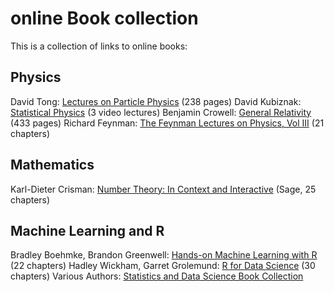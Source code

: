 # online Book collection

This is a collection of links to online books:

## Physics

David Tong: [Lectures on Particle Physics](http://www.damtp.cam.ac.uk/user/tong/particle.html) (238 pages)
David Kubiznak: [Statistical Physics](http://pirsa.org/C19036) (3 video lectures)
Benjamin Crowell: [General Relativity](http://www.lightandmatter.com/genrel/) (433 pages)
Richard Feynman: [The Feynman Lectures on Physics, Vol III](https://feynmanlectures.caltech.edu/III_toc.html) (21 chapters)

## Mathematics

Karl-Dieter Crisman: [Number Theory: In Context and Interactive](http://math.gordon.edu/ntic/ntic/ntic.html) (Sage, 25 chapters)


## Machine Learning and R

Bradley Boehmke, Brandon Greenwell: [Hands-on Machine Learning with R](https://bradleyboehmke.github.io/HOML/) (22 chapters)
Hadley Wickham, Garret Grolemund: [R for Data Science](https://r4ds.had.co.nz/) (30 chapters)
Various Authors: [Statistics and Data Science Book Collection](https://github.com/kadekillary/library/tree/master/data_science)
